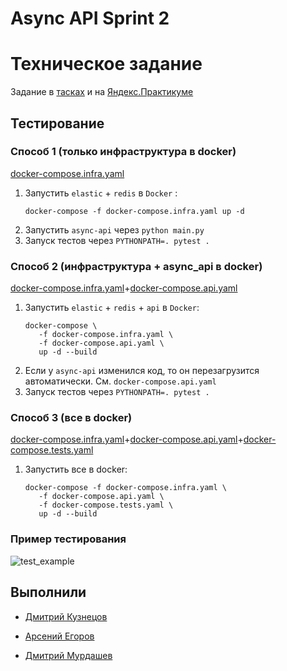 # Async API Sprint 2

# Техническое задание

Задание в [тасках](https://github.com/dimk00z/Async_API_sprint_2/tree/main/tasks) и на [Яндекс.Практикуме](https://practicum.yandex.ru/learn/middle-python/courses/c3542626-7807-4495-b198-555e60bfd8a6/sprints/9700/topics/d2fe568d-9bc8-471d-b458-d85e9555eafd/lessons/2f6bc576-886c-4c3c-b645-bf65a4155faf/)

## Тестирование
### Способ 1 (только инфраструктура в docker)
[docker-compose.infra.yaml](https://github.com/dimk00z/Async_API_sprint_2/blob/main/tests/functional/docker-compose.infra.yaml)
1. Запустить `elastic` + `redis` в `Docker` :
   ```shell
   docker-compose -f docker-compose.infra.yaml up -d
   ```
2. Запустить `async-api` через `python main.py` 
3. Запуск тестов через `PYTHONPATH=. pytest .`

### Способ 2 (инфраструктура + async_api в docker) 
[docker-compose.infra.yaml](https://github.com/dimk00z/Async_API_sprint_2/blob/main/tests/functional/docker-compose.infra.yaml)+[docker-compose.api.yaml](https://github.com/dimk00z/Async_API_sprint_2/blob/main/tests/functional/docker-compose.api.yamll)
1. Запустить `elastic` + `redis` + `api` в `Docker`:
   ```shell
   docker-compose \
      -f docker-compose.infra.yaml \
      -f docker-compose.api.yaml \
      up -d --build
   ```
2. Если у `async-api` изменился код, то он перезагрузится автоматически. См. `docker-compose.api.yaml`
3. Запуск тестов через `PYTHONPATH=. pytest .`

### Способ 3 (все в docker) 
[docker-compose.infra.yaml](https://github.com/dimk00z/Async_API_sprint_2/blob/main/tests/functional/docker-compose.infra.yaml)+[docker-compose.api.yaml](https://github.com/dimk00z/Async_API_sprint_2/blob/main/tests/functional/docker-compose.api.yamll)+[docker-compose.tests.yaml](https://github.com/dimk00z/Async_API_sprint_2/blob/main/tests/functional/docker-compose.tests.yamll)
1. Запустить все в docker:
   ```shell
   docker-compose -f docker-compose.infra.yaml \
      -f docker-compose.api.yaml \
      -f docker-compose.tests.yaml \
      up -d --build
   ```

### Пример тестирования

![test_example](http://i.piccy.info/i9/09154947f06a481fef6e37c57507ef73/1635492899/150894/1446409/test_example.jpg)

## Выполнили

- [Дмитрий Кузнецов](https://github.com/dimk00z)

- [Арсений Егоров](https://github.com/marchinho11)

- [Дмитрий Мурдашев](https://github.com/di3mus)
